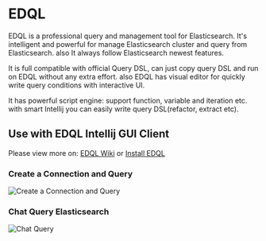 # EDQL

EDQL is a professional query and management tool for Elasticsearch. It's intelligent and powerful for manage Elasticsearch cluster and query from Elasticsearch. also It always follow Elasticsearch newest features.

It is full compatible with official Query DSL, can just copy query DSL and run on EDQL without any extra effort. also EDQL has visual editor for quickly write query conditions with interactive UI.

It has powerful script engine: support function, variable and iteration etc. with smart Intellij you can easily write query DSL(refactor, extract etc).


## Use with EDQL Intellij GUI Client
Please view more on:  [EDQL Wiki](https://chengpohi.github.io/) or [Install EDQL](https://plugins.jetbrains.com/plugin/16364-elasticsearch-query--edql/)

### Create a Connection and Query
![Create a Connection and Query](https://chengpohi.github.io/.gitbook/assets/new-connection.gif)

### Chat Query Elasticsearch
![Chat Query](https://chengpohi.github.io/.gitbook/assets/chatquery.gif)
